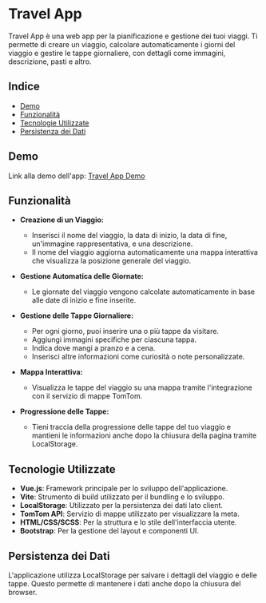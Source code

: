 # **Travel App**

Travel App è una web app per la pianificazione e gestione dei tuoi viaggi. Ti permette di creare un viaggio, calcolare automaticamente i giorni del viaggio e gestire le tappe giornaliere, con dettagli come immagini, descrizione, pasti e altro.

## **Indice**

- [Demo](#demo)
- [Funzionalità](#funzionalità)
- [Tecnologie Utilizzate](#tecnologie-utilizzate)
- [Persistenza dei Dati](#persistenza-dei-dati)

## **Demo**

Link alla demo dell'app: [Travel App Demo](https://your-travel-diary.netlify.app/)

## **Funzionalità**

- **Creazione di un Viaggio:**
  - Inserisci il nome del viaggio, la data di inizio, la data di fine, un'immagine rappresentativa, e una descrizione.
  - Il nome del viaggio aggiorna automaticamente una mappa interattiva che visualizza la posizione generale del viaggio.

- **Gestione Automatica delle Giornate:**
  - Le giornate del viaggio vengono calcolate automaticamente in base alle date di inizio e fine inserite.
  
- **Gestione delle Tappe Giornaliere:**
  - Per ogni giorno, puoi inserire una o più tappe da visitare.
  - Aggiungi immagini specifiche per ciascuna tappa.
  - Indica dove mangi a pranzo e a cena.
  - Inserisci altre informazioni come curiosità o note personalizzate.

- **Mappa Interattiva:**
  - Visualizza le tappe del viaggio su una mappa tramite l'integrazione con il servizio di mappe TomTom.

- **Progressione delle Tappe:**
  - Tieni traccia della progressione delle tappe del tuo viaggio e mantieni le informazioni anche dopo la chiusura della pagina tramite LocalStorage.

## **Tecnologie Utilizzate**

- **Vue.js**: Framework principale per lo sviluppo dell'applicazione.
- **Vite**: Strumento di build utilizzato per il bundling e lo sviluppo.
- **LocalStorage**: Utilizzato per la persistenza dei dati lato client.
- **TomTom API**: Servizio di mappe utilizzato per visualizzare la meta.
- **HTML/CSS/SCSS**: Per la struttura e lo stile dell'interfaccia utente.
- **Bootstrap**: Per la gestione del layout e componenti UI.

## **Persistenza dei Dati**

L'applicazione utilizza LocalStorage per salvare i dettagli del viaggio e delle tappe. Questo permette di mantenere i dati anche dopo la chiusura del browser.

